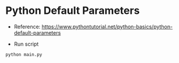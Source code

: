 # Python Default Parameters

- Reference: https://www.pythontutorial.net/python-basics/python-default-parameters

- Run script

```python
python main.py
```
